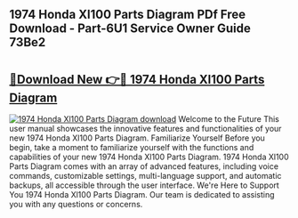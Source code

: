 ## 1974 Honda Xl100 Parts Diagram PDf Free Download - Part-6U1 Service Owner Guide 73Be2

# <h2><a href="http://dfie0v.blite.top/?on=1974+Honda+Xl100+Parts+Diagram">🔗Download New 👉🔴 1974 Honda Xl100 Parts Diagram</a></h2>

[![1974 Honda Xl100 Parts Diagram download](https://i.imgur.com/lujVjoI.png)](http://dfie0v.blite.top/?on=1974+Honda+Xl100+Parts+Diagram)
Welcome to the Future This user manual showcases the innovative features and functionalities of your new 1974 Honda Xl100 Parts Diagram. Familiarize Yourself Before you begin, take a moment to familiarize yourself with the functions and capabilities of your new 1974 Honda Xl100 Parts Diagram. 1974 Honda Xl100 Parts Diagram comes with an array of advanced features, including voice commands, customizable settings, multi-language support, and automatic backups, all accessible through the user interface. We're Here to Support You 1974 Honda Xl100 Parts Diagram. Our team is dedicated to assisting you with any questions or concerns.
